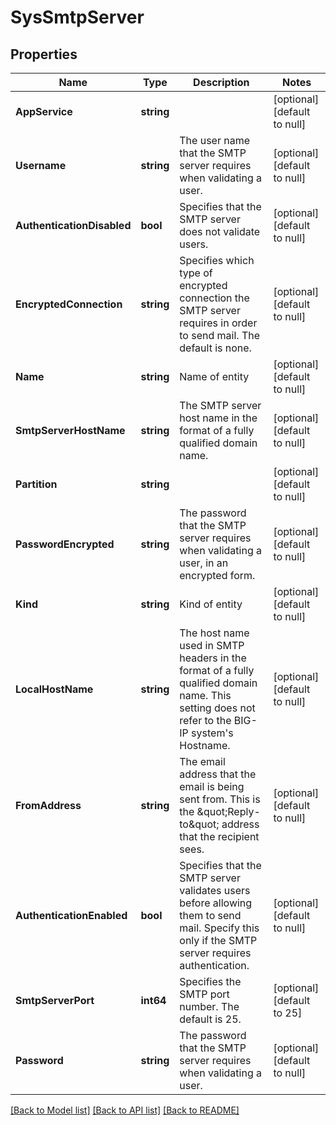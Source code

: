# SysSmtpServer

## Properties
Name | Type | Description | Notes
------------ | ------------- | ------------- | -------------
**AppService** | **string** |  | [optional] [default to null]
**Username** | **string** | The user name that the SMTP server requires when validating a user. | [optional] [default to null]
**AuthenticationDisabled** | **bool** | Specifies that the SMTP server does not validate users. | [optional] [default to null]
**EncryptedConnection** | **string** | Specifies which type of encrypted connection the SMTP server requires in order to send mail. The default is none. | [optional] [default to null]
**Name** | **string** | Name of entity | [optional] [default to null]
**SmtpServerHostName** | **string** | The SMTP server host name in the format of a fully qualified domain name. | [optional] [default to null]
**Partition** | **string** |  | [optional] [default to null]
**PasswordEncrypted** | **string** | The password that the SMTP server requires when validating a user, in an encrypted form. | [optional] [default to null]
**Kind** | **string** | Kind of entity | [optional] [default to null]
**LocalHostName** | **string** | The host name used in SMTP headers in the format of a fully qualified domain name. This setting does not refer to the BIG-IP system&#39;s Hostname. | [optional] [default to null]
**FromAddress** | **string** | The email address that the email is being sent from. This is the \&quot;Reply-to\&quot; address that the recipient sees. | [optional] [default to null]
**AuthenticationEnabled** | **bool** | Specifies that the SMTP server validates users before allowing them to send mail. Specify this only if the SMTP server requires authentication. | [optional] [default to null]
**SmtpServerPort** | **int64** | Specifies the SMTP port number. The default is 25. | [optional] [default to 25]
**Password** | **string** | The password that the SMTP server requires when validating a user. | [optional] [default to null]

[[Back to Model list]](../README.md#documentation-for-models) [[Back to API list]](../README.md#documentation-for-api-endpoints) [[Back to README]](../README.md)


